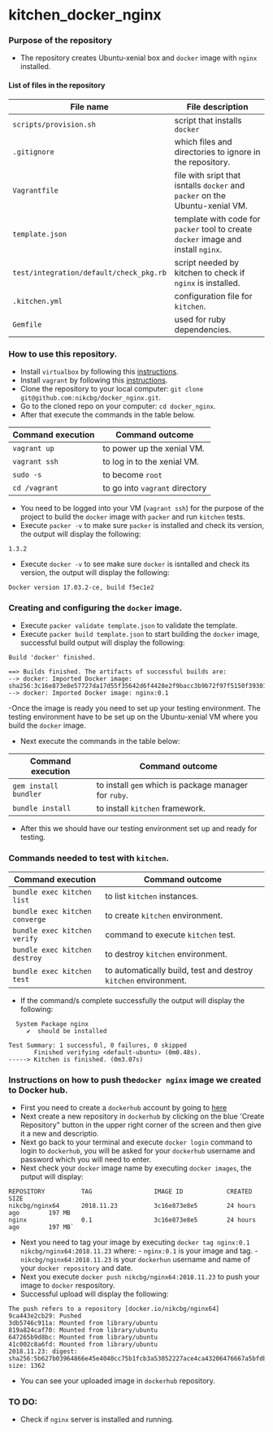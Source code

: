 # kitchen_docker_nginx

### Purpose of the repository 
- The repository creates Ubuntu-xenial box and `docker` image with `nginx` installed.

#### List of files in the repository

File name                            | File description 
------------------------------------ | --------------------------------------------------------------
`scripts/provision.sh` | script that installs `docker`
`.gitignore` | which files and directories to ignore in the repository.
`Vagrantfile` | file with sript that isntalls `docker` and `packer` on the Ubuntu-xenial VM.
`template.json` | template with code for `packer` tool to create `docker` image and install `nginx`.
`test/integration/default/check_pkg.rb` | script needed by kitchen to check if `nginx` is installed.
`.kitchen.yml` | configuration file for `kitchen`.
`Gemfile` | used for ruby dependencies.

### How to use this repository. 
- Install `virtualbox` by following this [instructions](https://www.virtualbox.org/wiki/Downloads).
- Install `vagrant` by following this [instructions](https://www.vagrantup.com/docs/installation/).
- Clone the repository to your local computer: `git clone git@github.com:nikcbg/docker_nginx.git`.
- Go to the cloned repo on your computer: `cd docker_nginx`.
- After that execute the commands in the table below.

Command execution                    | Command outcome
------------------------------------ | --------------------------------------------------------------
`vagrant up` | to power up the xenial VM.
`vagrant ssh` | to log in to the xenial VM.
`sudo -s` | to become `root` 
`cd /vagrant` | to go into `vagrant` directory

- You need to be logged into your VM (`vagrant ssh`) for the purpose of the project to build the `docker` image  with `packer` and run `kitchen` tests.
- Execute `packer -v` to make sure `packer` is installed and check its version, the output will display the following:

```
1.3.2
```

- Execute `docker -v` to see make sure `docker` is isntalled and check its version, the output will display the following:

```
Docker version 17.03.2-ce, build f5ec1e2
```


### Creating and configuring the `docker` image.
- Execute `packer validate template.json` to validate the template.
- Execute `packer build template.json` to start building the `docker` image, successful build output will display the following:
```
Build 'docker' finished.

==> Builds finished. The artifacts of successful builds are:
--> docker: Imported Docker image: sha256:3c16e873e8e57727da17d55f35642d6f4428e2f9bacc3b9b72f97f5150f39301
--> docker: Imported Docker image: nginx:0.1
```
-Once the image is ready you need to set up your testing environment. The testing environment have to be set up on the Ubuntu-xenial VM where you build the `docker` image.

- Next execute the commands in the table below:

Command execution                    | Command outcome
------------------------------------ | --------------------------------------------------------------
`gem install bundler` | to install `gem` which is package manager for `ruby`.
`bundle install` |  to install `kitchen` framework.


- After this we should have our testing environment set up and ready for testing. 

### Commands needed to test with `kitchen`.

Command execution                    | Command outcome
------------------------------------ | --------------------------------------------------------------
`bundle exec kitchen list` | to list `kitchen` instances.
`bundle exec kitchen converge` | to create `kitchen` environment.
`bundle exec kitchen verify` | command to execute `kitchen` test.
`bundle exec kitchen destroy` | to destroy `kitchen` environment.
`bundle exec kitchen test` | to automatically build, test and destroy `kitchen` environment.

- If the command/s complete successfully the output will display the following:

```
  System Package nginx
     ✔  should be installed

Test Summary: 1 successful, 0 failures, 0 skipped
       Finished verifying <default-ubuntu> (0m0.48s).
-----> Kitchen is finished. (0m3.07s)
```
### Instructions on how to push the`docker nginx` image we created to Docker hub.

- First you need to create a `dockerhub` account by going to [here](https://hub.docker.com/)
- Next create a new repository in `dockerhub` by clicking on the blue 'Create Repository" button in the upper right corner of the screen and then give it a new and descriptio. 
- Next go back to your terminal and execute `docker login` command to login to `dockerhub`, you will be asked for your `dockerhub` username and password which you will need to enter.
- Next check your `docker` image name by executing `docker images`, the putput will display:
 ```
 REPOSITORY          TAG                 IMAGE ID            CREATED             SIZE
 nikcbg/nginx64      2018.11.23          3c16e873e8e5        24 hours ago        197 MB
 nginx               0.1                 3c16e873e8e5        24 hours ago        197 MB`
```
- Next you need to tag your image by executing `docker tag nginx:0.1 nikcbg/nginx64:2018.11.23` where:
        - `nginx:0.1` is your image and tag.
        - `nikcbg/nginx64:2018.11.23` is your `dockerhun` username and name of your `docker repository` and date.
- Next you execute `docker push nikcbg/nginx64:2018.11.23` to push your image to `docker` respository.
- Successful upload will display the following:

```
The push refers to a repository [docker.io/nikcbg/nginx64]
9ca443e2cb29: Pushed 
3db5746c911a: Mounted from library/ubuntu 
819a824caf70: Mounted from library/ubuntu 
647265b9d8bc: Mounted from library/ubuntu 
41c002c8a6fd: Mounted from library/ubuntu 
2018.11.23: digest: sha256:5b627b03964866e45e4040cc75b1fcb3a53052227ace4ca43206476667a5bfdb size: 1362
```
- You can see your uploaded image in `dockerhub` repository. 

### TO DO:
- Check if `nginx` server is installed and running. 
